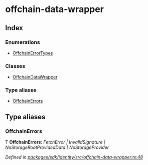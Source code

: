 # offchain-data-wrapper

## Index

### Enumerations

* [OffchainErrorTypes]()

### Classes

* [OffchainDataWrapper]()

### Type aliases

* [OffchainErrors](_offchain_data_wrapper_.md#offchainerrors)

## Type aliases

### OffchainErrors

Ƭ **OffchainErrors**: _FetchError \| InvalidSignature \| NoStorageRootProvidedData \| NoStorageProvider_

_Defined in_ [_packages/sdk/identity/src/offchain-data-wrapper.ts:48_](https://github.com/celo-org/celo-monorepo/blob/master/packages/sdk/identity/src/offchain-data-wrapper.ts#L48)

